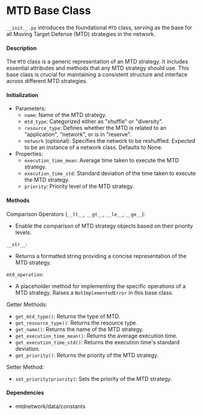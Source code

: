 # MTD Base Class

`__init__.py` introduces the foundational `MTD` class, serving as the base for all Moving Target Defense (MTD) strategies in the network.

#### Description

The `MTD` class is a generic representation of an MTD strategy. It includes essential attributes and methods that any MTD strategy should use. This base class is crucial for maintaining a consistent structure and interface across different MTD strategies.

#### Initialization

- Parameters:
    - `name`: Name of the MTD strategy.
    - `mtd_type`: Categorized either as "shuffle" or "diversity".
    - `resource_type`: Defines whether the MTD is related to an "application", "network", or is in "reserve".
    - `network` (optional): Specifies the network to be reshuffled. Expected to be an instance of a network class. Defaults to None.
- Properties:
    - `execution_time_mean`: Average time taken to execute the MTD strategy.
    - `execution_time_std`: Standard deviation of the time taken to execute the MTD strategy.
    - `priority`: Priority level of the MTD strategy.

#### Methods

Comparison Operators (`__lt__`, `__gt__`, `__le__`, `__ge__`):

- Enable the comparison of MTD strategy objects based on their priority levels.

`__str__`:

- Returns a formatted string providing a concise representation of the MTD strategy.

`mtd_operation`:

- A placeholder method for implementing the specific operations of a MTD strategy. Raises a `NotImplementedError` in this base class.

Getter Methods:

- `get_mtd_type()`: Returns the type of MTD.
- `get_resource_type()`: Returns the resource type.
- `get_name()`: Returns the name of the MTD strategy.
- `get_execution_time_mean()`: Returns the average execution time.
- `get_execution_time_std()`: Returns the execution time's standard deviation.
- `get_priority()`: Returns the priority of the MTD strategy.

Setter Method:

- `set_priority(priority)`: Sets the priority of the MTD strategy.

#### Dependencies

- mtdnetwork/data/constants
